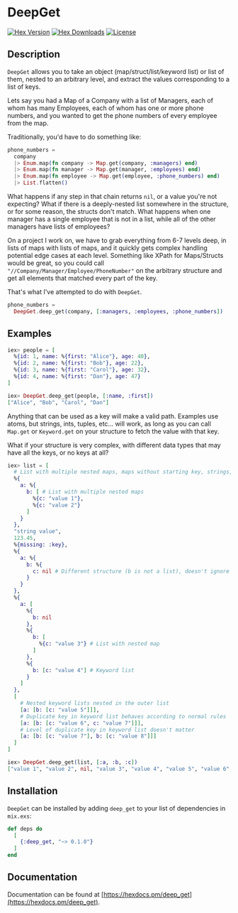 # DeepGet

[![Hex Version][hex-img]][hex] [![Hex Downloads][downloads-img]][downloads] [![License][license-img]][license]

[hex-img]: https://img.shields.io/hexpm/v/deep_get.svg
[hex]: https://hex.pm/packages/deep_get
[downloads-img]: https://img.shields.io/hexpm/dt/deep_get.svg
[downloads]: https://hex.pm/packages/deep_get
[license-img]: https://img.shields.io/badge/license-MIT-blue.svg
[license]: https://opensource.org/licenses/MIT

## Description

`DeepGet` allows you to take an object (map/struct/list/keyword list) or list
of them, nested to an arbitrary level, and extract the values corresponding to
a list of keys.

Lets say you had a Map of a Company with a list of Managers, each of whom has
many Employees, each of whom has one or more phone numbers, and you wanted to
get the phone numbers of every employee from the map.

Traditionally, you'd have to do something like:

```elixir
phone_numbers =
  company
  |> Enum.map(fn company -> Map.get(company, :managers) end)
  |> Enum.map(fn manager -> Map.get(manager, :employees) end)
  |> Enum.map(fn employee -> Map.get(employee, :phone_numbers) end)
  |> List.flatten()
```

What happens if any step in that chain returns `nil`, or a value you're not
expecting? What if there is a deeply-nested list somewhere in the structure, or
for some reason, the structs don't match. What happens when one manager has a
single employee that is not in a list, while all of the other managers have
lists of employees?

On a project I work on, we have to grab everything from 6-7 levels
deep, in lists of maps with lists of maps, and it quickly gets complex handling
potential edge cases at each level. Something like XPath for Maps/Structs would
be great, so you could call `"//Company/Manager/Employee/PhoneNumber"` on the
arbitrary structure and get all elements that matched every part of the key.

That's what I've attempted to do with `DeepGet`. 

```elixir
phone_numbers =
  DeepGet.deep_get(company, [:managers, :employees, :phone_numbers])
```

## Examples

```elixir
iex> people = [
  %{id: 1, name: %{first: "Alice"}, age: 40},
  %{id: 2, name: %{first: "Bob"}, age: 22},
  %{id: 3, name: %{first: "Carol"}, age: 32},
  %{id: 4, name: %{first: "Dan"}, age: 47}
]

iex> DeepGet.deep_get(people, [:name, :first])
["Alice", "Bob", "Carol", "Dan"]
```

Anything that can be used as a key will make a valid path. Examples use atoms,
but strings, ints, tuples, etc... will work, as long as you can call `Map.get`
or `Keyword.get` on your structure to fetch the value with that key.

What if your structure is very complex, with different data types that may have
all the keys, or no keys at all?

```elixir
iex> list = [
  # List with multiple nested maps, maps without starting key, strings, etc...
  %{
    a: %{
      b: [ # List with multiple nested maps
        %{c: "value 1"},
        %{c: "value 2"}
      ]
    }
  },
  "string value",
  123.45,
  %{missing: :key},
  %{
    a: %{
      b: %{
        c: nil # Different structure (b is not a list), doesn't ignore nil leaf values
      }
    }
  },
  %{
    a: [
      %{
        b: nil
      },
      %{
        b: [
          %{c: "value 3"} # List with nested map
        ]
      },
      %{
        b: [c: "value 4"] # Keyword list
      }
    ]
  },
  [
    # Nested keyword lists nested in the outer list
    [a: [b: [c: "value 5"]]],
    # Duplicate key in keyword list behaves according to normal rules
    [a: [b: [c: "value 6", c: "value 7"]]],
    # Level of duplicate key in keyword list doesn't matter
    [a: [b: [c: "value 7"], b: [c: "value 8"]]]
  ]
]

iex> DeepGet.deep_get(list, [:a, :b, :c])
["value 1", "value 2", nil, "value 3", "value 4", "value 5", "value 6", "value 7"]
```

## Installation

`DeepGet` can be installed by adding `deep_get` to your list of dependencies in
`mix.exs`:

```elixir
def deps do
  [
    {:deep_get, "~> 0.1.0"}
  ]
end
```

## Documentation

Documentation can be found at [https://hexdocs.pm/deep_get](https://hexdocs.pm/deep_get).

